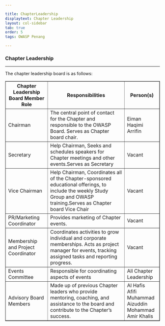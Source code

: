 ```yaml
---

title: ChapterLeadership
displaytext: Chapter Leadership
layout: col-sidebar
tab: true
order: 5
tags: OWASP Penang

---
```


### Chapter Leadership

------------------
The chapter leadership board is as follows:

<table cellpadding="5" cellspacing="0" border="1">
  <tr><th>Chapter Leadership Board Member Role</th>
      <th width="50%">Responsibilities</th>
      <th>Person(s)</th></tr>
  <tr><td>Chairman</td>
      <td>The central point of contact for the Chapter and responsible to the OWASP Board. Serves as Chapter board chair.</td>
      <td>Eiman Haqimi Arrifin</td></tr>
      <tr><td>Secretary</td>
      <td>Help Chairman, Seeks and schedules speakers for Chapter meetings and other events.Serves as Secretary</td>
      <td>Vacant<br/></td></tr>
    <tr><td>Vice Chairman</td>
      <td>Help Chairman, Coordinates all of the Chapter-sponsored educational offerings, to include the weekly Study Group and OWASP training.Serves as Chapter board Vice Chair</td>
      <td>Vacant</td></tr>
    <tr><td>PR/Marketing Coordinator</td>
      <td>Provides marketing of Chapter events.</td>
      <td>Vacant</td></tr>
    <tr><td>Membership and Project Coordinator</td>
      <td>Coordinates activities to grow individual and corporate memberships. Acts as project manager for events, tracking assigned tasks and reporting progress.</td>
      <td>Vacant <br/></td></tr>
    <tr><td>Events Committee</td>
      <td>Responsible for coordinating aspects of events</td>
      <td>All Chapter Leadership </td></tr>
    <tr><td>Advisory Board Members</td>
      <td>Made up of previous Chapter leaders who provide mentoring, coaching, and assistance to the board and contribute to the Chapter’s success.</td>
      <td> Al Hafis  <br/>  Afifi <br/>Muhammad Aizuddin <br/>  Mohammad Amir Khalis  <br/></td></tr>
</table>
